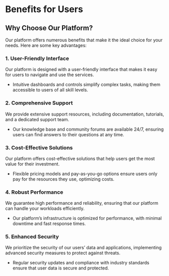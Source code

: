 # Benefits for Users

## Why Choose Our Platform?

Our platform offers numerous benefits that make it the ideal choice for your needs. Here are some key advantages:

### 1. **User-Friendly Interface**

Our platform is designed with a user-friendly interface that makes it easy for users to navigate and use the services.

*   Intuitive dashboards and controls simplify complex tasks, making them accessible to users of all skill levels.

### 2. **Comprehensive Support**

We provide extensive support resources, including documentation, tutorials, and a dedicated support team.

*   Our knowledge base and community forums are available 24/7, ensuring users can find answers to their questions at any time.

### 3. **Cost-Effective Solutions**

Our platform offers cost-effective solutions that help users get the most value for their investment.

*   Flexible pricing models and pay-as-you-go options ensure users only pay for the resources they use, optimizing costs.

### 4. **Robust Performance**

We guarantee high performance and reliability, ensuring that our platform can handle your workloads efficiently.

*   Our platform’s infrastructure is optimized for performance, with minimal downtime and fast response times.

### 5. **Enhanced Security**

We prioritize the security of our users’ data and applications, implementing advanced security measures to protect against threats.

*  Regular security updates and compliance with industry standards ensure that user data is secure and protected.

